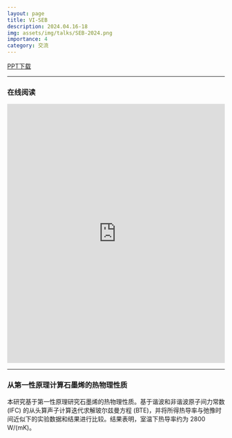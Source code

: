 ```yaml
---
layout: page
title: VI-SEB
description: 2024.04.16-18
img: assets/img/talks/SEB-2024.png
importance: 4
category: 交流
---
```


[PPT下载](https://lyushisyan.github.io/assets/pdf/talks/BMSTU-2024-PPT.pdf)

---

### 在线阅读

<iframe src="https://lyushisyan.github.io/assets/pdf/talks/BMSTU-2024-PPT.pdf" width="100%" height="600px" style="border:none;"></iframe>

--- 

### 从第一性原理计算石墨烯的热物理性质

本研究基于第一性原理研究石墨烯的热物理性质。基于谐波和非谐波原子间力常数 (IFC) 的从头算声子计算迭代求解玻尔兹曼方程 (BTE)，并将所得热导率与弛豫时间近似下的实验数据和结果进行比较。结果表明，室温下热导率约为 2800 W/(mK)。
